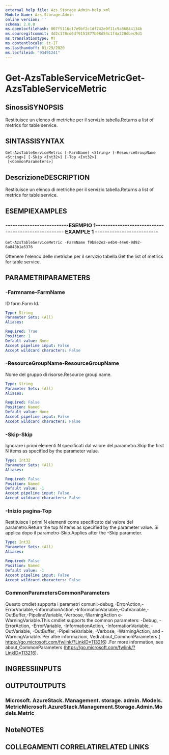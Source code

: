```yaml
---
external help file: Azs.Storage.Admin-help.xml
Module Name: Azs.Storage.Admin
online version: ''
schema: 2.0.0
ms.openlocfilehash: 007f5116c17e9bf2c1df742e0f11c9a86844134b
ms.sourcegitcommit: 4d2c178cd6df9151877b08d54c1f4a228dbec9d1
ms.translationtype: MT
ms.contentlocale: it-IT
ms.lasthandoff: 01/29/2020
ms.locfileid: "93491241"
---
```

# <span data-ttu-id="24fad-101">Get-AzsTableServiceMetric</span><span class="sxs-lookup"><span data-stu-id="24fad-101">Get-AzsTableServiceMetric</span></span>

## <span data-ttu-id="24fad-102">Sinossi</span><span class="sxs-lookup"><span data-stu-id="24fad-102">SYNOPSIS</span></span>
<span data-ttu-id="24fad-103">Restituisce un elenco di metriche per il servizio tabella.</span><span class="sxs-lookup"><span data-stu-id="24fad-103">Returns a list of metrics for table service.</span></span>

## <span data-ttu-id="24fad-104">SINTASSI</span><span class="sxs-lookup"><span data-stu-id="24fad-104">SYNTAX</span></span>

```
Get-AzsTableServiceMetric [-FarmName] <String> [-ResourceGroupName <String>] [-Skip <Int32>] [-Top <Int32>]
 [<CommonParameters>]
```

## <span data-ttu-id="24fad-105">Descrizione</span><span class="sxs-lookup"><span data-stu-id="24fad-105">DESCRIPTION</span></span>
<span data-ttu-id="24fad-106">Restituisce un elenco di metriche per il servizio tabella.</span><span class="sxs-lookup"><span data-stu-id="24fad-106">Returns a list of metrics for table service.</span></span>

## <span data-ttu-id="24fad-107">ESEMPI</span><span class="sxs-lookup"><span data-stu-id="24fad-107">EXAMPLES</span></span>

### <span data-ttu-id="24fad-108">--------------------------ESEMPIO 1--------------------------</span><span class="sxs-lookup"><span data-stu-id="24fad-108">-------------------------- EXAMPLE 1 --------------------------</span></span>
```
Get-AzsTableServiceMetric -FarmName f9b8e2e2-e4b4-44e0-9d92-6a848b1a5376
```

<span data-ttu-id="24fad-109">Ottenere l'elenco delle metriche per il servizio tabella.</span><span class="sxs-lookup"><span data-stu-id="24fad-109">Get the list of metrics for table service.</span></span>

## <span data-ttu-id="24fad-110">PARAMETRI</span><span class="sxs-lookup"><span data-stu-id="24fad-110">PARAMETERS</span></span>

### <span data-ttu-id="24fad-111">-Farmname</span><span class="sxs-lookup"><span data-stu-id="24fad-111">-FarmName</span></span>
<span data-ttu-id="24fad-112">ID farm.</span><span class="sxs-lookup"><span data-stu-id="24fad-112">Farm Id.</span></span>

```yaml
Type: String
Parameter Sets: (All)
Aliases: 

Required: True
Position: 1
Default value: None
Accept pipeline input: False
Accept wildcard characters: False
```

### <span data-ttu-id="24fad-113">-ResourceGroupName</span><span class="sxs-lookup"><span data-stu-id="24fad-113">-ResourceGroupName</span></span>
<span data-ttu-id="24fad-114">Nome del gruppo di risorse.</span><span class="sxs-lookup"><span data-stu-id="24fad-114">Resource group name.</span></span>

```yaml
Type: String
Parameter Sets: (All)
Aliases: 

Required: False
Position: Named
Default value: None
Accept pipeline input: False
Accept wildcard characters: False
```

### <span data-ttu-id="24fad-115">-Skip</span><span class="sxs-lookup"><span data-stu-id="24fad-115">-Skip</span></span>
<span data-ttu-id="24fad-116">Ignorare i primi elementi N specificati dal valore del parametro.</span><span class="sxs-lookup"><span data-stu-id="24fad-116">Skip the first N items as specified by the parameter value.</span></span>

```yaml
Type: Int32
Parameter Sets: (All)
Aliases: 

Required: False
Position: Named
Default value: -1
Accept pipeline input: False
Accept wildcard characters: False
```

### <span data-ttu-id="24fad-117">-Inizio pagina</span><span class="sxs-lookup"><span data-stu-id="24fad-117">-Top</span></span>
<span data-ttu-id="24fad-118">Restituisce i primi N elementi come specificato dal valore del parametro.</span><span class="sxs-lookup"><span data-stu-id="24fad-118">Return the top N items as specified by the parameter value.</span></span>
<span data-ttu-id="24fad-119">Si applica dopo il parametro-Skip.</span><span class="sxs-lookup"><span data-stu-id="24fad-119">Applies after the -Skip parameter.</span></span>

```yaml
Type: Int32
Parameter Sets: (All)
Aliases: 

Required: False
Position: Named
Default value: -1
Accept pipeline input: False
Accept wildcard characters: False
```

### <span data-ttu-id="24fad-120">CommonParameters</span><span class="sxs-lookup"><span data-stu-id="24fad-120">CommonParameters</span></span>
<span data-ttu-id="24fad-121">Questo cmdlet supporta i parametri comuni:-debug,-ErrorAction,-ErrorVariable,-InformationAction,-InformationVariable,-OutVariable,-OutBuffer,-PipelineVariable,-Verbose,-WarningAction e-WarningVariable.</span><span class="sxs-lookup"><span data-stu-id="24fad-121">This cmdlet supports the common parameters: -Debug, -ErrorAction, -ErrorVariable, -InformationAction, -InformationVariable, -OutVariable, -OutBuffer, -PipelineVariable, -Verbose, -WarningAction, and -WarningVariable.</span></span> <span data-ttu-id="24fad-122">Per altre informazioni, Vedi about_CommonParameters ( https://go.microsoft.com/fwlink/?LinkID=113216) .</span><span class="sxs-lookup"><span data-stu-id="24fad-122">For more information, see about_CommonParameters (https://go.microsoft.com/fwlink/?LinkID=113216).</span></span>

## <span data-ttu-id="24fad-123">INGRESSI</span><span class="sxs-lookup"><span data-stu-id="24fad-123">INPUTS</span></span>

## <span data-ttu-id="24fad-124">OUTPUT</span><span class="sxs-lookup"><span data-stu-id="24fad-124">OUTPUTS</span></span>

### <span data-ttu-id="24fad-125">Microsoft. AzureStack. Management. storage. admin. Models. Metric</span><span class="sxs-lookup"><span data-stu-id="24fad-125">Microsoft.AzureStack.Management.Storage.Admin.Models.Metric</span></span>

## <span data-ttu-id="24fad-126">Note</span><span class="sxs-lookup"><span data-stu-id="24fad-126">NOTES</span></span>

## <span data-ttu-id="24fad-127">COLLEGAMENTI CORRELATI</span><span class="sxs-lookup"><span data-stu-id="24fad-127">RELATED LINKS</span></span>

